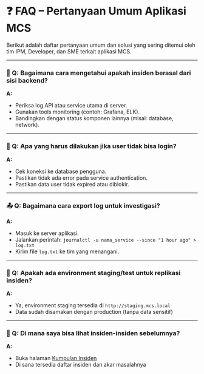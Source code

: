 # ❓ FAQ – Pertanyaan Umum Aplikasi MCS

Berikut adalah daftar pertanyaan umum dan solusi yang sering ditemui oleh tim IPM, Developer, dan SME terkait aplikasi MCS.

---

### 🔧 Q: Bagaimana cara mengetahui apakah insiden berasal dari sisi backend?

**A:**
- Periksa log API atau service utama di server.
- Gunakan tools monitoring (contoh: Grafana, ELK).
- Bandingkan dengan status komponen lainnya (misal: database, network).

---

### 🔌 Q: Apa yang harus dilakukan jika user tidak bisa login?

**A:**
- Cek koneksi ke database pengguna.
- Pastikan tidak ada error pada service authentication.
- Pastikan data user tidak expired atau diblokir.

---

### 📤 Q: Bagaimana cara export log untuk investigasi?

**A:**
- Masuk ke server aplikasi.
- Jalankan perintah: `journalctl -u nama_service --since "1 hour ago" > log.txt`
- Kirim file `log.txt` ke tim yang menangani.

---

### 🧪 Q: Apakah ada environment staging/test untuk replikasi insiden?

**A:**
- Ya, environment staging tersedia di `http://staging.mcs.local`
- Data sudah disamakan dengan production (tanpa data sensitif)

---

### 📆 Q: Di mana saya bisa lihat insiden-insiden sebelumnya?

**A:**
- Buka halaman [Kumpulan Insiden](usage/overview.md)
- Di sana tersedia daftar insiden dan akar masalahnya
